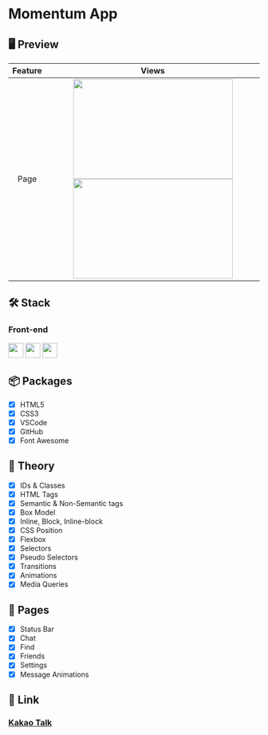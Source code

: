 # Momentum App

## 🖥 Preview

| Feature |                                                                                                                                          Views                                                                                                                                          |
| :-----: | :-------------------------------------------------------------------------------------------------------------------------------------------------------------------------------------------------------------------------------------------------------------------------------------: |
|  Page   | <img widtH="320" height="200" src="https://user-images.githubusercontent.com/78011042/142873469-695f6b7e-83e3-4cb6-95a6-a562315d93ad.png"/> <img widtH="320" height="200" src="https://user-images.githubusercontent.com/78011042/142873863-43b14e80-d122-4b87-8da1-4fdbec3bbe5c.png"/> |

## 🛠 Stack

### Front-end

<img height="30" src="https://img.shields.io/badge/HTML5-E34F26?style=for-the-badge&logo=HTML5&logoColor=white" /> <img height="30" src="https://img.shields.io/badge/CSS3-1572B6?style=for-the-badge&logo=CSS3&logoColor=white"/> <img height="30" src="https://img.shields.io/badge/Github-181717?style=for-the-badge&logo=Github&logoColor=white" />

## 📦 Packages

- [x] HTML5
- [x] CSS3
- [x] VSCode
- [x] GitHub
- [x] Font Awesome

## 📖 Theory

- [x] IDs & Classes
- [x] HTML Tags
- [x] Semantic & Non-Semantic tags
- [x] Box Model
- [x] Inline, Block, Inline-block
- [x] CSS Position
- [x] Flexbox
- [x] Selectors
- [x] Pseudo Selectors
- [x] Transitions
- [x] Animations
- [x] Media Queries

## 📱 Pages

- [x] Status Bar
- [x] Chat
- [x] Find
- [x] Friends
- [x] Settings
- [x] Message Animations

## 🔗 Link

### [Kakao Talk](https://jinwook-song.github.io/kokoa-clone-2021/)
